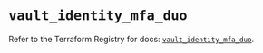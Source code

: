 # `vault_identity_mfa_duo`

Refer to the Terraform Registry for docs: [`vault_identity_mfa_duo`](https://registry.terraform.io/providers/hashicorp/vault/5.3.0/docs/resources/identity_mfa_duo).

